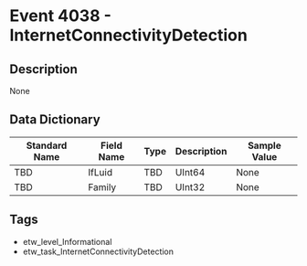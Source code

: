 # Event 4038 - InternetConnectivityDetection

## Description
None

## Data Dictionary
|Standard Name|Field Name|Type|Description|Sample Value|
|---|---|---|---|---|
|TBD|IfLuid|TBD|UInt64|None|None|
|TBD|Family|TBD|UInt32|None|None|

## Tags
* etw_level_Informational
* etw_task_InternetConnectivityDetection